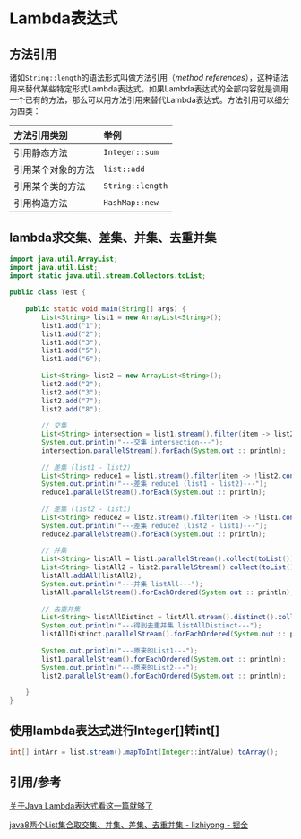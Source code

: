 # Lambda表达式



## 方法引用

诸如`String::length`的语法形式叫做方法引用（*method references*），这种语法用来替代某些特定形式Lambda表达式。如果Lambda表达式的全部内容就是调用一个已有的方法，那么可以用方法引用来替代Lambda表达式。方法引用可以细分为四类：

| 方法引用类别       | 举例             |
| :----------------- | :--------------- |
| 引用静态方法       | `Integer::sum`   |
| 引用某个对象的方法 | `list::add`      |
| 引用某个类的方法   | `String::length` |
| 引用构造方法       | `HashMap::new`   |



##  lambda求交集、差集、并集、去重并集

```java
import java.util.ArrayList;
import java.util.List;
import static java.util.stream.Collectors.toList;
 
public class Test {
 
    public static void main(String[] args) {
        List<String> list1 = new ArrayList<String>();
        list1.add("1");
		list1.add("2");
		list1.add("3");
		list1.add("5");
		list1.add("6");
 
        List<String> list2 = new ArrayList<String>();
        list2.add("2");
		list2.add("3");
		list2.add("7");
		list2.add("8");
 
        // 交集
        List<String> intersection = list1.stream().filter(item -> list2.contains(item)).collect(toList());
        System.out.println("---交集 intersection---");
        intersection.parallelStream().forEach(System.out :: println);
 
        // 差集 (list1 - list2)
        List<String> reduce1 = list1.stream().filter(item -> !list2.contains(item)).collect(toList());
        System.out.println("---差集 reduce1 (list1 - list2)---");
        reduce1.parallelStream().forEach(System.out :: println);
 
        // 差集 (list2 - list1)
        List<String> reduce2 = list2.stream().filter(item -> !list1.contains(item)).collect(toList());
        System.out.println("---差集 reduce2 (list2 - list1)---");
        reduce2.parallelStream().forEach(System.out :: println);
 
        // 并集
        List<String> listAll = list1.parallelStream().collect(toList());
        List<String> listAll2 = list2.parallelStream().collect(toList());
        listAll.addAll(listAll2);
        System.out.println("---并集 listAll---");
        listAll.parallelStream().forEachOrdered(System.out :: println);
 
        // 去重并集
        List<String> listAllDistinct = listAll.stream().distinct().collect(toList());
        System.out.println("---得到去重并集 listAllDistinct---");
        listAllDistinct.parallelStream().forEachOrdered(System.out :: println);
 
        System.out.println("---原来的List1---");
        list1.parallelStream().forEachOrdered(System.out :: println);
        System.out.println("---原来的List2---");
        list2.parallelStream().forEachOrdered(System.out :: println);
 
    }
}
```



## 使用lambda表达式进行Integer[]转int[]

```java
int[] intArr = list.stream().mapToInt(Integer::intValue).toArray();
```



## 引用/参考

[关于Java Lambda表达式看这一篇就够了](https://objcoding.com/2019/03/04/lambda/)

[java8两个List集合取交集、并集、差集、去重并集 - lizhiyong - 掘金](https://juejin.im/post/6844903833726894093#comment)